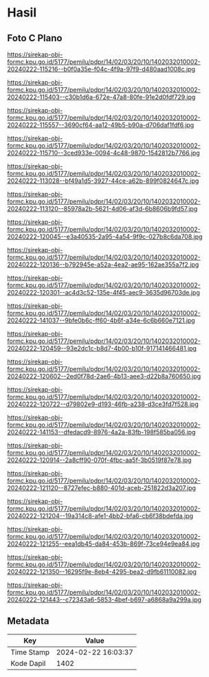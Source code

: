 # Hasil

## Foto C Plano

https://sirekap-obj-formc.kpu.go.id/5177/pemilu/pdpr/14/02/03/20/10/1402032010002-20240222-115216--b0f0a35e-f04c-4f9a-97f9-d480aad1008c.jpg

https://sirekap-obj-formc.kpu.go.id/5177/pemilu/pdpr/14/02/03/20/10/1402032010002-20240222-115403--c30b1d6a-672e-47a8-80fe-91e2d0fdf729.jpg

https://sirekap-obj-formc.kpu.go.id/5177/pemilu/pdpr/14/02/03/20/10/1402032010002-20240222-115557--3690cf64-aa12-49b5-b90a-d706daf1fdf6.jpg

https://sirekap-obj-formc.kpu.go.id/5177/pemilu/pdpr/14/02/03/20/10/1402032010002-20240222-115710--3ced933e-0094-4c48-9870-1542812b7766.jpg

https://sirekap-obj-formc.kpu.go.id/5177/pemilu/pdpr/14/02/03/20/10/1402032010002-20240222-113028--bf49a1d5-3927-44ce-a62b-899f0824647c.jpg

https://sirekap-obj-formc.kpu.go.id/5177/pemilu/pdpr/14/02/03/20/10/1402032010002-20240222-113120--85978a2b-5621-4d06-af3d-6b8606b9fd57.jpg

https://sirekap-obj-formc.kpu.go.id/5177/pemilu/pdpr/14/02/03/20/10/1402032010002-20240222-120045--e3a40535-2a95-4a54-9f9c-027b8c6da708.jpg

https://sirekap-obj-formc.kpu.go.id/5177/pemilu/pdpr/14/02/03/20/10/1402032010002-20240222-120136--b792945e-a52a-4ea2-ae95-162ae355a7f2.jpg

https://sirekap-obj-formc.kpu.go.id/5177/pemilu/pdpr/14/02/03/20/10/1402032010002-20240222-120301--ac4d3c52-135e-4f45-aec9-3635d96703de.jpg

https://sirekap-obj-formc.kpu.go.id/5177/pemilu/pdpr/14/02/03/20/10/1402032010002-20240222-141037--9bfe0b6c-ff60-4b6f-a34e-6c6b660e7121.jpg

https://sirekap-obj-formc.kpu.go.id/5177/pemilu/pdpr/14/02/03/20/10/1402032010002-20240222-120459--93e2dc1c-b8d7-4b00-b10f-917141466481.jpg

https://sirekap-obj-formc.kpu.go.id/5177/pemilu/pdpr/14/02/03/20/10/1402032010002-20240222-120602--2ed0f78d-2ae6-4b13-aee3-d22b8a760650.jpg

https://sirekap-obj-formc.kpu.go.id/5177/pemilu/pdpr/14/02/03/20/10/1402032010002-20240222-120722--d79802e9-d193-46fb-a238-d3ce3fd7f528.jpg

https://sirekap-obj-formc.kpu.go.id/5177/pemilu/pdpr/14/02/03/20/10/1402032010002-20240222-141153--dfedacd9-8976-4a2a-83fb-198f585ba056.jpg

https://sirekap-obj-formc.kpu.go.id/5177/pemilu/pdpr/14/02/03/20/10/1402032010002-20240222-120914--2a8cff90-070f-4fbc-aa5f-3b0519f87e78.jpg

https://sirekap-obj-formc.kpu.go.id/5177/pemilu/pdpr/14/02/03/20/10/1402032010002-20240222-121120--8727efec-b880-401d-aceb-251822d3a207.jpg

https://sirekap-obj-formc.kpu.go.id/5177/pemilu/pdpr/14/02/03/20/10/1402032010002-20240222-121204--19a314c8-afe1-4bb2-bfa6-cb6f38bdefda.jpg

https://sirekap-obj-formc.kpu.go.id/5177/pemilu/pdpr/14/02/03/20/10/1402032010002-20240222-121255--eea1db45-da84-453b-869f-73ce94e9ea84.jpg

https://sirekap-obj-formc.kpu.go.id/5177/pemilu/pdpr/14/02/03/20/10/1402032010002-20240222-121350--16295f9e-8eb4-4295-bea2-d9fb61110082.jpg

https://sirekap-obj-formc.kpu.go.id/5177/pemilu/pdpr/14/02/03/20/10/1402032010002-20240222-121443--c72343a6-5853-4bef-b697-a6868a9a299a.jpg


## Metadata

| Key        | Value               |
| ---------- | ------------------- |
| Time Stamp | 2024-02-22 16:03:37 |
| Kode Dapil | 1402                |



